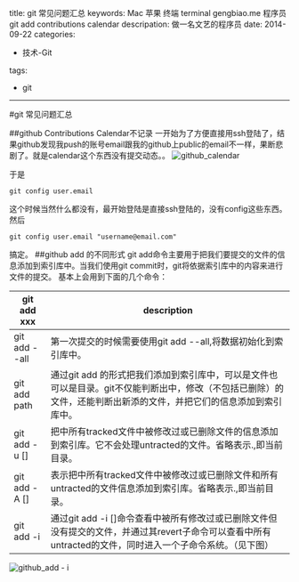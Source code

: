 title: git 常见问题汇总
keywords: Mac 苹果 终端 terminal gengbiao.me 程序员 git add contributions calendar 
descripation: 做一名文艺的程序员
date: 2014-09-22
categories:
- 技术-Git
	
tags:
- git

---------


#git 常见问题汇总

##github Contributions Calendar不记录
一开始为了方便直接用ssh登陆了，结果github发现我push的账号email跟我的github上public的email不一样，果断悲剧了。就是calendar这个东西没有提交动态。。
![github_calendar](http://coney.qiniudn.com/blog_github_calendar.png?download&e=1411476009&token=gJq7XMKe61C7zF73uUsV1e9QYqD3-fJSyQAAZZZr:5Mfsi5XN6P96jPe1u3gzpFy5wJw)

于是

```
git config user.email
```
这个时候当然什么都没有，最开始登陆是直接ssh登陆的，没有config这些东西。
然后

```
git config user.email "username@email.com"
```
搞定。
##github add 的不同形式
git add命令主要用于把我们要提交的文件的信息添加到索引库中。当我们使用git commit时，git将依据索引库中的内容来进行文件的提交。
基本上会用到下面的几个命令：

git add xxx    | description |
---------------|-------------|
git add --all|第一次提交的时候需要使用git add --all,将数据初始化到索引库中。|
git add path|通过git add <path>的形式把我们<path>添加到索引库中，<path>可以是文件也可以是目录。git不仅能判断出<path>中，修改（不包括已删除）的文件，还能判断出新添的文件，并把它们的信息添加到索引库中。|
git add -u [<path>] | 把<path>中所有tracked文件中被修改过或已删除文件的信息添加到索引库。它不会处理untracted的文件。省略<path>表示.,即当前目录。|
git add -A [<path>] | 表示把<path>中所有tracked文件中被修改过或已删除文件和所有untracted的文件信息添加到索引库。省略<path>表示.,即当前目录。|
git add -i  |通过git add -i [<path>]命令查看<path>中被所有修改过或已删除文件但没有提交的文件，并通过其revert子命令可以查看<path>中所有untracted的文件，同时进入一个子命令系统。（见下图）|

![github_add - i](http://coney.qiniudn.com/blog_git_add_-i.png?download&e=1411476009&token=gJq7XMKe61C7zF73uUsV1e9QYqD3-fJSyQAAZZZr:nwbo1MrbypVQz7xzFwgVE8iPuTE)